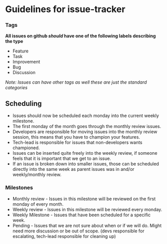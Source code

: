 # Guidelines for issue-tracker

### Tags

__All issues on github _should_ have one of the following labels describing the type__

* Feature
* Task
* Improvement
* Bug
* Discussion

_Note: Issues can have other tags as well these are just the standard categories_

## Scheduling

* Issues should now be scheduled each monday into the current weekly milestone.
* The first monday of the month goes through the monthly review issues.
* Developers are responsible for moving issues into the monthly review session, this means that you have to champion your features.
* Tech-lead is responsible for issues that non-developers wants championed.
* Issues can be inserted quite freely into the weekly review, if someone feels that it is important that we get to an issue.
* If an issue is broken down into smaller issues, those can be scheduled directly into the same week as parent issues was in and/or weekly/monthly review.

### Milestones

* Monthly review - Issues in this milestone will be reviewed on the first monday of every month.
* Weekly review - Issues in this milestone will be reviewed every monday.
* Weekly Milestone - Issues that have been scheduled for a specific week.
* Pending - Issues that we are not sure about when or if we will do. Might need more discussion or be out of scope. (devs responsible for escalating, tech-lead responsible for cleaning up)
